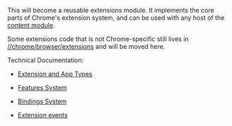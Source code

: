 This will become a reusable extensions module. It implements the core parts of
Chrome's extension system, and can be used with any host of the
[content module](/content/README.md).

Some extensions code that is not Chrome-specific still lives in
[//chrome/browser/extensions](/chrome/browser/extensions) and will be moved
here.

Technical Documentation:

* [Extension and App Types](/extensions/docs/extension_and_app_types.md)

* [Features System](/chrome/common/extensions/api/_features.md)

* [Bindings System](/extensions/renderer/bindings.md)

* [Extension events](/extensions/docs/events.md)
